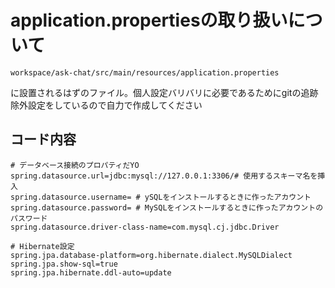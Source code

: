 # application.propertiesの取り扱いについて
```
workspace/ask-chat/src/main/resources/application.properties
```
に設置されるはずのファイル。個人設定バリバリに必要であるためにgitの追跡除外設定をしているので自力で作成してください

## コード内容

``` properties
# データベース接続のプロパティだYO
spring.datasource.url=jdbc:mysql://127.0.0.1:3306/# 使用するスキーマ名を挿入
spring.datasource.username= # ySQLをインストールするときに作ったアカウント
spring.datasource.password= # MySQLをインストールするときに作ったアカウントのパスワード
spring.datasource.driver-class-name=com.mysql.cj.jdbc.Driver

# Hibernate設定
spring.jpa.database-platform=org.hibernate.dialect.MySQLDialect
spring.jpa.show-sql=true
spring.jpa.hibernate.ddl-auto=update
```